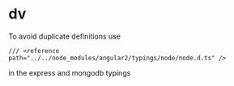 dv
==

To avoid duplicate definitions use
```
/// <reference path="../../node_modules/angular2/typings/node/node.d.ts" />
```
in the express and mongodb typings
